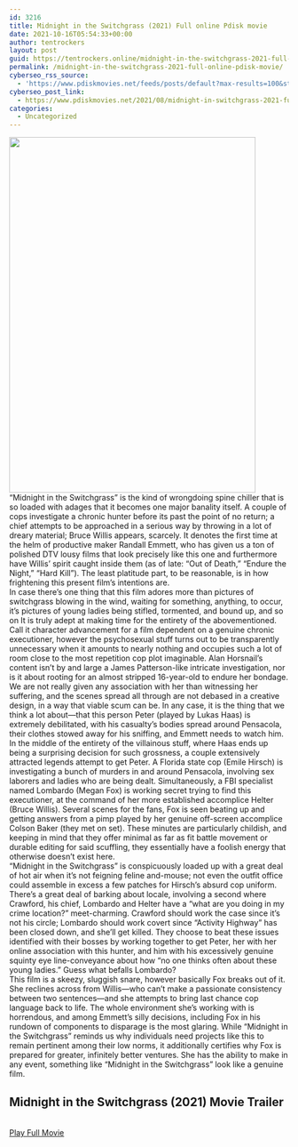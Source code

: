 ```yaml
---
id: 3216
title: Midnight in the Switchgrass (2021) Full online Pdisk movie
date: 2021-10-16T05:54:33+00:00
author: tentrockers
layout: post
guid: https://tentrockers.online/midnight-in-the-switchgrass-2021-full-online-pdisk-movie/
permalink: /midnight-in-the-switchgrass-2021-full-online-pdisk-movie/
cyberseo_rss_source:
  - 'https://www.pdiskmovies.net/feeds/posts/default?max-results=100&start-index=1001'
cyberseo_post_link:
  - https://www.pdiskmovies.net/2021/08/midnight-in-switchgrass-2021-full.html
categories:
  - Uncategorized
---
```

<div class="separator">
  <a href="https://1.bp.blogspot.com/-wRQvWmbbY4c/YRfbv6wp_9I/AAAAAAAAALU/PuKaGeMWAJozKMZIBXX3lO0zne_CmHrGgCLcBGAsYHQ/s402/Midnight%2Bin%2Bthe%2BSwitchgrass%2B%25282021%2529%2BFull%2Bonline%2BPdisk%2Bmovie.jpg" imageanchor="1"><img loading="lazy" border="0" data-original-height="402" data-original-width="279" height="640" src="https://1.bp.blogspot.com/-wRQvWmbbY4c/YRfbv6wp_9I/AAAAAAAAALU/PuKaGeMWAJozKMZIBXX3lO0zne_CmHrGgCLcBGAsYHQ/w444-h640/Midnight%2Bin%2Bthe%2BSwitchgrass%2B%25282021%2529%2BFull%2Bonline%2BPdisk%2Bmovie.jpg" width="444" /></a>
</div>

<div>
  <div>
    <span>&#8220;Midnight in the Switchgrass&#8221; is the kind of wrongdoing spine chiller that is so loaded with adages that it becomes one major banality itself. A couple of cops investigate a chronic hunter before its past the point of no return; a chief attempts to be approached in a serious way by throwing in a lot of dreary material; Bruce Willis appears, scarcely. It denotes the first time at the helm of productive maker Randall Emmett, who has given us a ton of polished DTV lousy films that look precisely like this one and furthermore have Willis&#8217; spirit caught inside them (as of late: &#8220;Out of Death,&#8221; &#8220;Endure the Night,&#8221; &#8220;Hard Kill&#8221;). The least platitude part, to be reasonable, is in how frightening this present film&#8217;s intentions are.&nbsp;</span>
  </div>
  
  <div>
    <span>In case there&#8217;s one thing that this film adores more than pictures of switchgrass blowing in the wind, waiting for something, anything, to occur, it&#8217;s pictures of young ladies being stifled, tormented, and bound up, and so on It is truly adept at making time for the entirety of the abovementioned. Call it character advancement for a film dependent on a genuine chronic executioner, however the psychosexual stuff turns out to be transparently unnecessary when it amounts to nearly nothing and occupies such a lot of room close to the most repetition cop plot imaginable. Alan Horsnail&#8217;s content isn&#8217;t by and large a James Patterson-like intricate investigation, nor is it about rooting for an almost stripped 16-year-old to endure her bondage. We are not really given any association with her than witnessing her suffering, and the scenes spread all through are not debased in a creative design, in a way that viable scum can be. In any case, it is the thing that we think a lot about—that this person Peter (played by Lukas Haas) is extremely debilitated, with his casualty&#8217;s bodies spread around Pensacola, their clothes stowed away for his sniffing, and Emmett needs to watch him.&nbsp;</span>
  </div>
  
  <div>
    <span>In the middle of the entirety of the villainous stuff, where Haas ends up being a surprising decision for such grossness, a couple extensively attracted legends attempt to get Peter. A Florida state cop (Emile Hirsch) is investigating a bunch of murders in and around Pensacola, involving sex laborers and ladies who are being dealt. Simultaneously, a FBI specialist named Lombardo (Megan Fox) is working secret trying to find this executioner, at the command of her more established accomplice Helter (Bruce Willis). Several scenes for the fans, Fox is seen beating up and getting answers from a pimp played by her genuine off-screen accomplice Colson Baker (they met on set). These minutes are particularly childish, and keeping in mind that they offer minimal as far as fit battle movement or durable editing for said scuffling, they essentially have a foolish energy that otherwise doesn&#8217;t exist here.&nbsp;</span>
  </div>
  
  <div>
    <span>&#8220;Midnight in the Switchgrass&#8221; is conspicuously loaded up with a great deal of hot air when it&#8217;s not feigning feline and-mouse; not even the outfit office could assemble in excess a few patches for Hirsch&#8217;s absurd cop uniform. There&#8217;s a great deal of barking about locale, involving a second where Crawford, his chief, Lombardo and Helter have a &#8220;what are you doing in my crime location?&#8221; meet-charming. Crawford should work the case since it&#8217;s not his circle; Lombardo should work covert since &#8220;Activity Highway&#8221; has been closed down, and she&#8217;ll get killed. They choose to beat these issues identified with their bosses by working together to get Peter, her with her online association with this hunter, and him with his excessively genuine squinty eye line-conveyance about how &#8220;no one thinks often about these young ladies.&#8221; Guess what befalls Lombardo?&nbsp;</span>
  </div>
  
  <div>
    <span>This film is a skeezy, sluggish snare, however basically Fox breaks out of it. She reclines across from Willis—who can&#8217;t make a passionate consistency between two sentences—and she attempts to bring last chance cop language back to life. The whole environment she&#8217;s working with is horrendous, and among Emmett&#8217;s silly decisions, including Fox in his rundown of components to disparage is the most glaring. While &#8220;Midnight in the Switchgrass&#8221; reminds us why individuals need projects like this to remain pertinent among their low norms, it additionally certifies why Fox is prepared for greater, infinitely better ventures. She has the ability to make in any event, something like &#8220;Midnight in the Switchgrass&#8221; look like a genuine film.</span>
  </div>
</div>

<div>
  <h2>
    <span>Midnight in the Switchgrass (2021)&nbsp;Movie Trailer</span>
  </h2>
</div>

  
<a href="https://kofilink.com/1/bnYyaW45MDAwd2Zh?dn=1" onclick="window.open('https://kofilink.com/1/bnYyaW45MDAwd2Zh?dn=1','popup','width=600,height=600'); return false;" target="popup" rel="noopener"><br /> Play Full Movie<br /> </a>